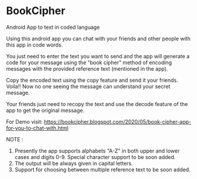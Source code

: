 # BookCipher
Android App to text in coded language

Using this android app you can chat with your friends and other people with this app in code words.

You just need to enter the text you want to send and the app will generate a code for your message using the "book cipher" method of encoding messages with the provided reference text (mentioned in the app).

Copy the encoded text using the copy feature and send it your friends. Voila!! Now no one seeing the message can understand your secret message.

Your friends just need to recopy the text and use the decode feature of the app to get the original message.

For Demo visit:
https://bookcipher.blogspot.com/2020/05/book-cipher-app-for-you-to-chat-with.html

NOTE :
1) Presently the app supports alphabets "A-Z" in both upper and lower cases and digits 0-9.
    Special character support to be soon added.
2) The output will be always given in capital letters.
3) Support for choosing between multiple reference text to be soon added.
